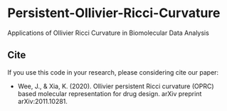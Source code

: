 # Persistent-Ollivier-Ricci-Curvature
Applications of Ollivier Ricci Curvature in Biomolecular Data Analysis 

## Cite 
If you use this code in your research, please considering cite our paper:

* Wee, J., & Xia, K. (2020). Ollivier persistent Ricci curvature (OPRC) based molecular representation for drug design. arXiv preprint arXiv:2011.10281.

